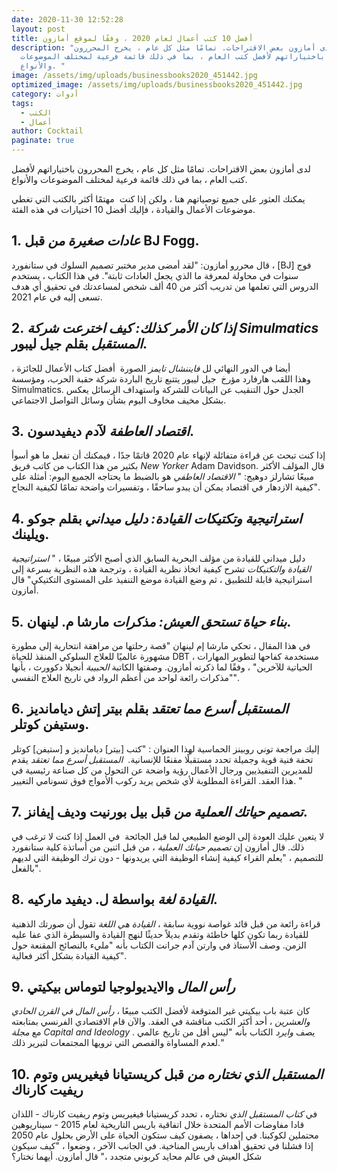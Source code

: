 ```yaml
---
date: 2020-11-30 12:52:28
layout: post
title: أفضل 10 كتب أعمال لعام 2020 ، وفقًا لموقع أمازون
description: "لدى أمازون بعض الاقتراحات. تمامًا مثل كل عام ، يخرج المحررون
  باختياراتهم لأفضل كتب العام ، بما في ذلك قائمة فرعية لمختلف الموضوعات
  والأنواع. "
image: /assets/img/uploads/businessbooks2020_451442.jpg
optimized_image: /assets/img/uploads/businessbooks2020_451442.jpg
category: أدوات
tags:
  - الكتب
  - أعمال
author: Cocktail
paginate: true
---
```

لدى أمازون بعض الاقتراحات. تمامًا مثل كل عام ، يخرج المحررون باختياراتهم لأفضل كتب العام ، بما في ذلك قائمة فرعية لمختلف الموضوعات والأنواع. 

يمكنك العثور على جميع توصياتهم هنا ، ولكن إذا كنت  مهتمًا أكثر بالكتب التي تغطي موضوعات الأعمال والقيادة ، فإليك أفضل 10 اختيارات في هذه الفئة. 

## 1. *عادات صغيرة من* قبل BJ Fogg.

قال محررو أمازون: "لقد أمضى مدير مختبر تصميم السلوك في ستانفورد ، \[BJ] فوج سنوات في محاولة لمعرفة ما الذي يجعل العادات ثابتة". في هذا الكتاب ، يستخدم الدروس التي تعلمها من تدريب أكثر من 40 ألف شخص لمساعدتك في تحقيق أي هدف تسعى إليه في عام 2021. 

## 2. *إذا كان الأمر كذلك: كيف اخترعت شركة Simulmatics المستقبل* بقلم جيل ليبور.

أيضا في الدور النهائي لل *فايننشال تايمز* الصورة  أفضل كتاب الأعمال للجائزة ، وهذا اللقب هارفارد مؤرخ  جيل ليبور يتتبع تاريخ الباردة شركة حقبة الحرب، ومؤسسة Simulmatics. الجدل حول التنقيب عن البيانات للشركة واستهداف الرسائل يعكس بشكل مخيف مخاوف اليوم بشأن وسائل التواصل الاجتماعي. 

## 3. *اقتصاد العاطفة* لآدم ديفيدسون.

إذا كنت تبحث عن قراءة متفائلة لإنهاء عام 2020 قاتمًا جدًا ، فيمكنك أن تفعل ما هو أسوأ بكثير من هذا الكتاب من كاتب فريق *New Yorker* Adam Davidson. قال المؤلف الأكثر مبيعًا تشارلز دوهيج: " *الاقتصاد العاطفي* هو بالضبط ما يحتاجه الجميع اليوم: أمثلة على كيفية الازدهار في اقتصاد يمكن أن يبدو ساحقًا ، وتفسيرات واضحة تمامًا لكيفية النجاح". 

## 4. *استراتيجية وتكتيكات القيادة: دليل ميداني* بقلم جوكو ويلينك.

دليل ميداني للقيادة من مؤلف البحرية السابق الذي أصبح الأكثر مبيعًا ، " *استراتيجية القيادة والتكتيكات* تشرح كيفية اتخاذ نظرية القيادة ، وترجمة هذه النظرية بسرعة إلى استراتيجية قابلة للتطبيق ، ثم وضع القيادة موضع التنفيذ على المستوى التكتيكي" قال أمازون. 

## 5. *بناء حياة تستحق العيش: مذكرات* مارشا م. لينهان.

في هذا المقال ، تحكي مارشا إم لينهان "قصة رحلتها من مراهقة انتحارية إلى مطورة مشهورة عالميًا للعلاج السلوكي المنقذ للحياة DBT ، مستخدمة كفاحها لتطوير المهارات الحياتية للآخرين" ، وفقًا لما ذكرته أمازون. وصفتها الكاتبة *الحبيبة* أنجيلا دكوورث ، بأنها "مذكرات رائعة لواحد من أعظم الرواد في تاريخ العلاج النفسي".

## 6. *المستقبل أسرع مما تعتقد* بقلم بيتر إتش ديامانديز وستيفن كوتلر.

إليك مراجعة توني روبينز الحماسية لهذا العنوان : "كتب \[بيتر] ديامانديز و \[ستيفن] كوتلر تحفة فنية قوية وجميلة تحدد مستقبلًا مقنعًا للإنسانية.  *المستقبل أسرع مما تعتقد* يقدم للمديرين التنفيذيين ورجال الأعمال رؤية واضحة عن التحول من كل صناعة رئيسية في هذا العقد. القراءة المطلوبة لأي شخص يريد ركوب الأمواج فوق تسونامي التغيير. "

## 7. *تصميم حياتك العملية من* قبل بيل بورنيت وديف إيفانز.

لا يتعين عليك العودة إلى الوضع الطبيعي لما قبل الجائحة  في العمل إذا كنت لا ترغب في ذلك. قال أمازون إن *تصميم حياتك العملية* ، من قبل اثنين من أساتذة كلية ستانفورد للتصميم ، "يعلم القراء كيفية إنشاء الوظيفة التي يريدونها - دون ترك الوظيفة التي لديهم بالفعل". 

## 8. *القيادة لغة* بواسطة ل. ديفيد ماركيه.

قراءة رائعة من قبل قائد غواصة نووية سابقة ، *القيادة هي اللغة* تقول أن صورتك الذهنية للقيادة ربما تكون كلها خاطئة وتقدم بديلاً حديثًا لنهج القيادة والسيطرة الذي عفا عليه الزمن. وصف الأستاذ في وارتن آدم جرانت الكتاب بأنه "مليء بالنصائح المقنعة حول كيفية القيادة بشكل أكثر فعالية". 

## 9. *رأس المال* والايديولوجيا لتوماس بيكيتي

كان عتبة باب بيكيتي غير المتوقعة لأفضل الكتب مبيعًا ، *رأس المال في القرن الحادي والعشرين* ، أحد أكثر الكتب مناقشة في العقد. والآن قام الاقتصادي الفرنسي بمتابعته مع *مجلة Capital and Ideology* . يصف *وايرد* الكتاب بأنه "ليس أقل من تاريخ عالمي لعدم المساواة والقصص التي ترويها المجتمعات لتبرير ذلك."

## 10. *المستقبل الذي نختاره من* قبل كريستيانا فيغيريس وتوم ريفيت كارناك

في *كتاب المستقبل الذي* نختاره ، تحدد كريستيانا فيغيريس وتوم ريفيت كارناك - اللذان قادا مفاوضات الأمم المتحدة خلال اتفاقية باريس التاريخية لعام 2015 - سيناريوهين محتملين لكوكبنا. في إحداها ، يصفون كيف ستكون الحياة على الأرض بحلول عام 2050 إذا فشلنا في تحقيق أهداف باريس المناخية. في الجانب الآخر ، وضعوا ، "كيف سيكون شكل العيش في عالم محايد كربوني متجدد ،" قال أمازون. أيهما نختار؟
